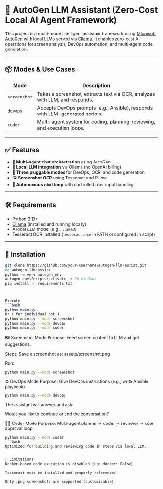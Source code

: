 
# 🤖 AutoGen LLM Assistant (Zero-Cost Local AI Agent Framework)

This project is a multi-mode intelligent assistant framework using [Microsoft AutoGen](https://github.com/microsoft/autogen) with local LLMs served via [Ollama](https://ollama.com/). It enables zero-cost AI operations for screen analysis, DevOps automation, and multi-agent code generation.

---

## 📦 Modes & Use Cases

| Mode               | Description                                                                 |
|--------------------|-----------------------------------------------------------------------------|
| `screenshot`       | Takes a screenshot, extracts text via OCR, analyzes with LLM, and responds. |
| `devops`           | Accepts DevOps prompts (e.g., Ansible), responds with LLM-generated scripts.|
| `coder`            | Multi-agent system for coding, planning, reviewing, and execution loops.    |

---

## ✅ Features

- 🔁 **Multi-agent chat orchestration** using AutoGen
- 🧠 **Local LLM integration** via Ollama (no OpenAI billing)
- 🧩 **Three pluggable modes** for DevOps, OCR, and code generation
- 🖼️ **Screenshot OCR** using Tesseract and Pillow
- 💬 **Autonomous chat loop** with controlled user input handling

---

## 🛠️ Requirements

- Python 3.10+
- [Ollama](https://ollama.com/download) (installed and running locally)
- A local LLM model (e.g., `llama3`)
- Tesseract OCR installed (`tesseract.exe` in PATH or configured in script)

---

## 🔧 Installation

```bash
git clone https://github.com/your-username/autogen-llm-assist.git
cd autogen-llm-assist
python -m venv autogen_env
autogen_env\Scripts\activate  # On Windows
pip install -r requirements.txt



Execute 
```bash
python main.py 
Or ( for individual bot )
python main.py --mode screenshot
python main.py --mode devops
python main.py --mode coder
```

🖼️ Screenshot Mode
Purpose:
Feed screen content to LLM and get suggestions.

Steps:
Save a screenshot as: assets/screenshot.png

Run:

```bash
python main.py --mode screenshot
```

⚙️ DevOps Mode
Purpose:
Give DevOps instructions (e.g., write Ansible playbook).

```bash
python main.py --mode devops
```
The assistant will answer and ask:

Would you like to continue or end the conversation?

👨‍💻 Coder Mode
Purpose:
Multi-agent planner → coder → reviewer → user approval loop.

```bash
python main.py --mode coder
```bash
Optimized for building and reviewing code in steps via local LLM.


🚫 Limitations
Docker-based code execution is disabled (use_docker: False)

Tesseract must be installed and properly referenced

Only .png screenshots are supported (customizable)

